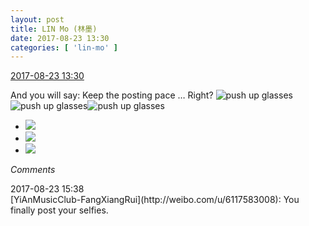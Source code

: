 ```yaml
---
layout: post
title: LIN Mo (林墨)
date: 2017-08-23 13:30
categories: [ 'lin-mo' ]
---
```


<div class="weibo-info">
  <a href="http://weibo.com/6108312042/Fiq2y5mxz">2017-08-23 13:30</a>
</div>

And you will say: Keep the posting pace … Right? ![push up glasses](http://img.t.sinajs.cn/t4/appstyle/expression/ext/normal/fc/moren_bbjdnew_org.png)![push up glasses](http://img.t.sinajs.cn/t4/appstyle/expression/ext/normal/fc/moren_bbjdnew_org.png)![push up glasses](http://img.t.sinajs.cn/t4/appstyle/expression/ext/normal/fc/moren_bbjdnew_org.png)

<!-- more -->

<ul class="weibo-pic-list-1">
  <li class="weibo-pic">
    <a href="http://wx3.sinaimg.cn/mw690/006FnQZYly1fitlfi0xnvj30ci0m8wfo.jpg"><img src="//wx3.sinaimg.cn/thumb150/006FnQZYly1fitlfi0xnvj30ci0m8wfo.jpg" /></a>
  </li>
  <li class="weibo-pic">
    <a href="http://wx3.sinaimg.cn/mw690/006FnQZYly1fitlfj7v02j30k00zk1ce.jpg"><img src="//wx3.sinaimg.cn/thumb150/006FnQZYly1fitlfj7v02j30k00zk1ce.jpg" /></a>
  </li>
  <li class="weibo-pic">
    <a href="http://wx4.sinaimg.cn/mw690/006FnQZYly1fitlfhkxunj30k00zkar8.jpg"><img src="//wx4.sinaimg.cn/thumb150/006FnQZYly1fitlfhkxunj30k00zkar8.jpg" /></a>
  </li>
</ul>

*Comments*

<div class="weibo-info">2017-08-23 15:38</div>
[YiAnMusicClub-FangXiangRui](http://weibo.com/u/6117583008): You finally post your selfies.
